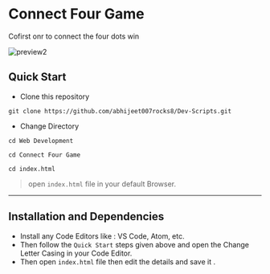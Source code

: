 # Connect Four Game

Cofirst onr to connect the four dots win

![preview2](https://user-images.githubusercontent.com/72241207/171063681-c4424443-5760-46a4-903e-13efde697f7e.gif)


## **Quick Start**
- Clone this repository

``` 
git clone https://github.com/abhijeet007rocks8/Dev-Scripts.git
```
- Change Directory

```
cd Web Development
```
```
cd Connect Four Game

```
```
cd index.html
```
> open ```index.html``` file in your default Browser.
---

## **Installation and Dependencies**
- Install any Code Editors like : VS Code, Atom, etc.
- Then follow the ```Quick Start``` steps given above and open the 
Change Letter Casing in your Code Editor.
- Then open ```index.html``` file then edit the details and save it .

